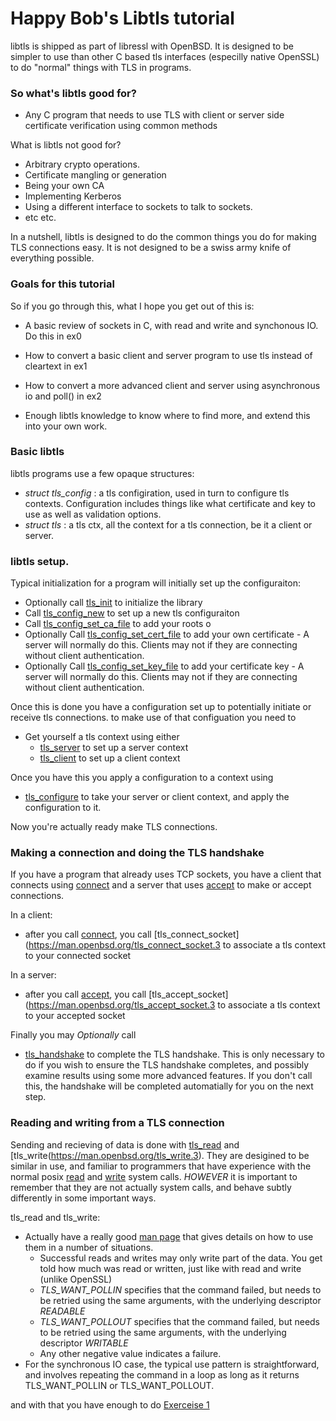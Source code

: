 
# Happy Bob's Libtls tutorial

libtls is shipped as part of libressl with OpenBSD. It is designed to be simpler to use than
other C based tls interfaces (especilly native OpenSSL) to do "normal" things with TLS in programs.

### So what's libtls good for?

- Any C program that needs to use TLS with client or server side certificate verification using common methods

What is libtls not good for?

- Arbitrary crypto operations.
- Certificate mangling or generation
- Being your own CA
- Implementing Kerberos
- Using a different interface to sockets to talk to sockets.
- etc etc.

In a nutshell, libtls is designed to do the common things you do for making TLS connections easy. It is not designed to be a swiss army knife of everything possible.

### Goals for this tutorial

So if you go through this, what I hope you get out of this is:

- A basic review of sockets in C, with read and write and synchonous IO. Do this in ex0

- How to convert a basic client and server program to use tls instead of cleartext in ex1

- How to convert a more advanced client and server using asynchronous io and poll() in ex2

- Enough libtls knowledge to know where to find more, and extend this into your own work.

### Basic libtls

libtls programs use a few opaque structures:

- *struct tls_config* : a tls configiration, used in turn to configure tls contexts. Configuration includes things like what certificate and key to use as well as validation options. 
- *struct tls* : a tls ctx, all the context for a tls connection, be it a client or server. 

### libtls setup. 

Typical initialization for a program will initially set up the configuraiton:

- Optionally call [tls_init](https://man.openbsd.org/tls_init.3) to initialize the library
- Call [tls_config_new](https://man.openbsd.org/tls_config_new.3) to set up a new tls configuraiton
- Call [tls_config_set_ca_file](https://man.openbsd.org/tls_config_set_ca_file.3) to add your roots o
- Optionally Call [tls_config_set_cert_file](https://man.openbsd.org/tls_config_set_cert_file.3) to add your own certificate - A server will normally do this. Clients may not if they are connecting without client authentication.
- Optionally Call [tls_config_set_key_file](https://man.openbsd.org/tls_config_set__key_file.3) to add your certificate key - A server will normally do this. Clients may not if they are connecting without client authentication.

Once this is done you have a configuration set up to potentially initiate or receive tls connections. to make use of that configuation you need to

- Get yourself a tls context using either
  - [tls_server](https://man.openbsd.org/tls_server.3) to set up a server context
  - [tls_client](https://man.openbsd.org/tls_client.3) to set up a client context

Once you have this you apply a configuration to a context using

- [tls_configure](https://man.openbsd.org/tls_configure.3) to take your server or client context, and apply the configuration to it.

Now you're actually ready make TLS connections.

### Making a connection and doing the TLS handshake

If you have a program that already uses TCP sockets, you have a client that connects using [connect](https://man.openbsd.org/connect.2) and a server that uses [accept](https://man.openbsd.org/accept.2) to make or accept connections.

In a client:
- after you call [connect](https://man.openbsd.org/connect.2), you call [tls_connect_socket](https://man.openbsd.org/tls_connect_socket.3 to associate a tls context to your connected socket

In a server:
- after you call [accept](https://man.openbsd.org/accept.2), you call [tls_accept_socket](https://man.openbsd.org/tls_accept_socket.3 to associate a tls context to your accepted socket

Finally you may *Optionally* call

- [tls_handshake](https://man.openbsd.org/tls_handshake.3) to complete the TLS handshake. This is only necessary to do if you wish to ensure the TLS handshake completes, and possibly examine results using some more advanced features. If you don't call this, the handshake will be completed automatially for you on the next step.

### Reading and writing from a TLS connection

Sending and recieving of data is done with [tls_read](https://man.openbsd.org/tls_read.3) and [tls_write(https://man.openbsd.org/tls_write.3). They are desigined to be similar in use, and familiar to programmers that have experience with the normal posix [read](https://man.openbsd.org/read.2) and [write](https://man.openbsd.org/write.2) system calls. *HOWEVER* it is important to remember that they are not actually system calls, and behave subtly differently in some important ways.

tls_read and tls_write:

- Actually have a really good [man page](https://man.openbsd.org/tls_read.3) that gives details on how to use them in a number of situations.
  - Successful reads and writes may only write part of the data. You get told how much was read or written, just like with read and write (unlike OpenSSL)
  - *TLS_WANT_POLLIN* specifies that the command failed, but needs to be retried using the same arguments, with the underlying descriptor *READABLE*
  - *TLS_WANT_POLLOUT* specifies that the command failed, but needs to be retried using the same arguments, with the underlying descriptor *WRITABLE*
  - Any other negative value indicates a failure.
- For the synchronous IO case, the typical use pattern is straightforward, and involves repeating the command in a loop as long as it returns TLS_WANT_POLLIN or TLS_WANT_POLLOUT.

and with that you have enough to do [Exerceise 1](ex1)























